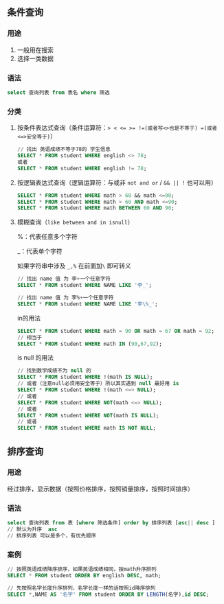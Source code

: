 ## 条件查询

### 用途

1. 一般用在搜索
2. 选择一类数据

### 语法

```sql
select 查询列表 from 表名 where 筛选
```

### 分类

1. 按条件表达式查询（条件运算符：`> < <= >= !=(或者写<>也是不等于) =(或者<=>安全等于)`）

   ```sql
   // 找出 英语成绩不等于78的 学生信息
   SELECT * FROM student WHERE english <> 78;
   或者
   SELECT * FROM student WHERE english != 78;
   ```

   

2. 按逻辑表达式查询（逻辑运算符：与或非 `not and or` / `&& || !` 也可以用）

   ```sql
   SELECT * FROM student WHERE math > 60 && math <=90;
   SELECT * FROM student WHERE math > 60 AND math <=90;
   SELECT * FROM student WHERE math BETWEEN 60 AND 90;
   ```

   

3. 模糊查询（`like between and in isnull`）

   %：代表任意多个字符

    _：代表单个字符

   如果字符串中涉及 `_,%`  在前面加` \ ` 即可转义

   ```sql
   // 找出 name 值 为 李+一个任意字符
   SELECT * FROM student WHERE NAME LIKE '李_';
   
   // 找出 name 值 为 李%+一个任意字符
   SELECT * FROM student WHERE NAME LIKE '李\%_';
   ```

   in的用法

   ```sql
   SELECT * FROM student WHERE math = 90 OR math = 67 OR math = 92;
   // 相当于
   SELECT * FROM student WHERE math IN (90,67,92);
   ```

   is null 的用法

   ```sql
   // 找到数学成绩不为 null 的
   SELECT * FROM student WHERE !(math IS NULL);
   // 或者（注意null必须用安全等于）所以其实遇到 null 最好用 is
   SELECT * FROM student WHERE !(math <=> NULL);
   // 或者
   SELECT * FROM student WHERE NOT(math <=> NULL);
   // 或者
   SELECT * FROM student WHERE NOT(math IS NULL);
   // 或者
   SELECT * FROM student WHERE math IS NOT NULL;
   ```

   

## 排序查询

### 用途

经过排序，显示数据（按照价格排序，按照销量排序，按照时间排序）

### 语法

```sql
select 查询列表 from 表 [where 筛选条件] order by 排序列表 [asc|| desc ]
// 默认为升序  asc
// 排序列表 可以是多个，有优先顺序
```

### 案例

```sql
// 按照英语成绩降序排序，如果英语成绩相同，按math升序排列
SELECT * FROM student ORDER BY english DESC, math;

// 先按照名字长度升序排列，名字长度一样的话按照id降序排列
SELECT *,NAME AS '名字' FROM student ORDER BY LENGTH(名字),id DESC;
```

















